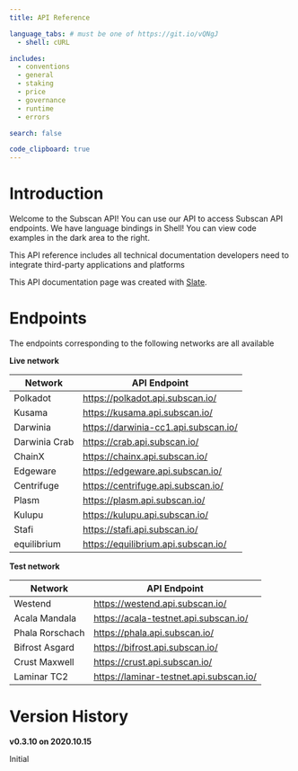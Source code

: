 ```yaml
---
title: API Reference

language_tabs: # must be one of https://git.io/vQNgJ
  - shell: cURL

includes:
  - conventions
  - general
  - staking
  - price
  - governance
  - runtime
  - errors

search: false

code_clipboard: true
---
```


# Introduction

Welcome to the Subscan API! You can use our API to access Subscan API endpoints.
We have language bindings in Shell! You can view code examples in the dark area to the right.

This API reference includes all technical documentation developers need to integrate third-party applications and platforms

This API documentation page was created with [Slate](https://github.com/slatedocs/slate). 


# Endpoints

The endpoints corresponding to the following networks are all available

**Live network**

| Network       | API Endpoint                           |
| ------------- | -------------------------------------- |
| Polkadot      | <https://polkadot.api.subscan.io/>     |
| Kusama        | <https://kusama.api.subscan.io/>       |
| Darwinia      | <https://darwinia-cc1.api.subscan.io/> |
| Darwinia Crab | <https://crab.api.subscan.io/>         |
| ChainX        | <https://chainx.api.subscan.io/>       |
| Edgeware      | <https://edgeware.api.subscan.io/>     |
| Centrifuge    | <https://centrifuge.api.subscan.io/>   |
| Plasm         | <https://plasm.api.subscan.io/>        |
| Kulupu        | <https://kulupu.api.subscan.io/>       |
| Stafi         | <https://stafi.api.subscan.io/>        |
| equilibrium   | <https://equilibrium.api.subscan.io/>  |

**Test network**

| Network         | API Endpoint                              |
| --------------- | ----------------------------------------- |
| Westend         | <https://westend.api.subscan.io/>         |
| Acala Mandala   | <https://acala-testnet.api.subscan.io/>   |
| Phala Rorschach | <https://phala.api.subscan.io/>           |
| Bifrost Asgard  | <https://bifrost.api.subscan.io/>         |
| Crust Maxwell   | <https://crust.api.subscan.io/>           |
| Laminar TC2     | <https://laminar-testnet.api.subscan.io/> |


# Version History

**v0.3.10 on 2020.10.15**

Initial
